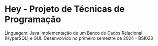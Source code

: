 # Hey - Projeto de Técnicas de Programação
Linguagem: Java
Implementação de um Banco de Dados Relacional (HyperSQL) e GUI.
Desenvolvido no primeiro semestre de 2024 - BSI023
